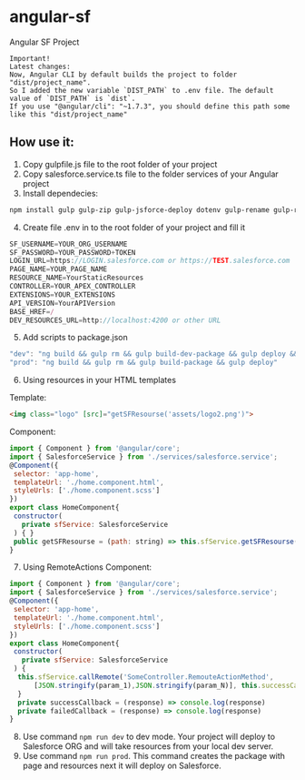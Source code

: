 # angular-sf
Angular SF Project

```
Important!
Latest changes:
Now, Angular CLI by default builds the project to folder "dist/project_name".
So I added the new variable `DIST_PATH` to .env file. The default value of `DIST_PATH` is `dist`.
If you use "@angular/cli": "~1.7.3", you should define this path some like this "dist/project_name"
```

## How use it:
1. Copy gulpfile.js file to the root folder of your project
2. Copy salesforce.service.ts file to the folder services of your Angular project
3. Install dependecies: 
```sh
npm install gulp gulp-zip gulp-jsforce-deploy dotenv gulp-rename gulp-replace gulp-file  --save-dev
```
4. Create file .env in to the root folder of your project and fill it
```js
SF_USERNAME=YOUR_ORG_USERNAME
SF_PASSWORD=YOUR_PASSWORD+TOKEN
LOGIN_URL=https://LOGIN.salesforce.com or https://TEST.salesforce.com
PAGE_NAME=YOUR_PAGE_NAME
RESOURCE_NAME=YourStaticResources
CONTROLLER=YOUR_APEX_CONTROLLER
EXTENSIONS=YOUR_EXTENSIONS
API_VERSION=YourAPIVersion
BASE_HREF=/
DEV_RESOURCES_URL=http://localhost:4200 or other URL
```
5. Add scripts to package.json
```js
"dev": "ng build && gulp rm && gulp build-dev-package && gulp deploy && ng serve",
"prod": "ng build && gulp rm && gulp build-package && gulp deploy"
```
6. Using resources in your HTML templates

Template:
```html
<img class="logo" [src]="getSFResourse('assets/logo2.png')">
```
Component:
```js
import { Component } from '@angular/core';
import { SalesforceService } from './services/salesforce.service';
@Component({
 selector: 'app-home',
 templateUrl: './home.component.html',
 styleUrls: ['./home.component.scss']
})
export class HomeComponent{
 constructor(
   private sfService: SalesforceService
 ) { }
 public getSFResourse = (path: string) => this.sfService.getSFResourse(path);
}
```
7. Using RemoteActions
Component:
```js
import { Component } from '@angular/core';
import { SalesforceService } from './services/salesforce.service';
@Component({
 selector: 'app-home',
 templateUrl: './home.component.html',
 styleUrls: ['./home.component.scss']
})
export class HomeComponent{
 constructor(
   private sfService: SalesforceService
 ) {
  this.sfService.callRemote('SomeController.RemouteActionMethod',
      [JSON.stringify(param_1),JSON.stringify(param_N)], this.successCallback, this.failedCallback);
  }
  private successCallback = (response) => console.log(response)
  private failedCallback = (response) => console.log(response)
}
```
8. Use command `npm run dev` to dev mode. 
Your project will deploy to Salesforce ORG and will take resources from your local dev server.
9. Use command `npm run prod`. 
This command creates the package with page and resources next it will deploy on Salesforce.
